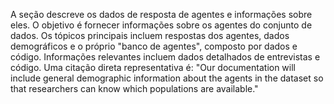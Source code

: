 A seção descreve os dados de resposta de agentes e informações sobre eles. O objetivo é fornecer informações sobre os agentes do conjunto de dados. Os tópicos principais incluem respostas dos agentes, dados demográficos e o próprio "banco de agentes", composto por dados e código. Informações relevantes incluem dados detalhados de entrevistas e código. Uma citação direta representativa é: "Our documentation will include general demographic information about the agents in the dataset so that researchers can know which populations are available."